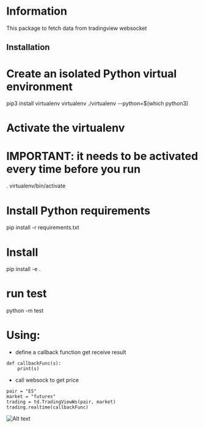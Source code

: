 # Information
This package to fetch data from tradingview websocket
## Installation

# Create an isolated Python virtual environment
pip3 install virtualenv
virtualenv ./virtualenv --python=$(which python3)

# Activate the virtualenv
# IMPORTANT: it needs to be activated every time before you run
. virtualenv/bin/activate

# Install Python requirements
pip install -r requirements.txt

# Install
pip install -e .

# run test
python -m test

# Using:

* define a callback function get receive result

```
def callbackFunc(s):
    print(s)
```

* call websock to get price

```
pair = "ES"
market = "futures"
trading = td.TradingViewWs(pair, market)
trading.realtime(callbackFunc)
```

![Alt text](https://github.com/dearvn/tradingview_ws/raw/main/console.png?raw=true "result")

